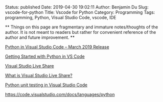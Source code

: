 Status: published
Date: 2019-04-30 19:02:11
Author: Benjamin Du
Slug: vscode-for-python
Title: Vscode for Python
Category: Programming
Tags: programming, Python, Visual Studio Code, vscode, IDE

**
Things on this page are fragmentary and immature notes/thoughts of the author.
It is not meant to readers but rather for convenient reference of the author and future improvement.
**

[Python in Visual Studio Code – March 2019 Release](https://devblogs.microsoft.com/python/python-in-visual-studio-code-march-2019-release/)

[Getting Started with Python in VS Code](https://code.visualstudio.com/docs/python/python-tutorial)

[Visual Studio Live Share](https://visualstudio.microsoft.com/services/live-share/)

[What is Visual Studio Live Share?](https://docs.microsoft.com/en-us/visualstudio/liveshare/)

[Python unit testing in Visual Studio Code](https://code.visualstudio.com/docs/python/unit-testing)



https://code.visualstudio.com/docs/languages/python


